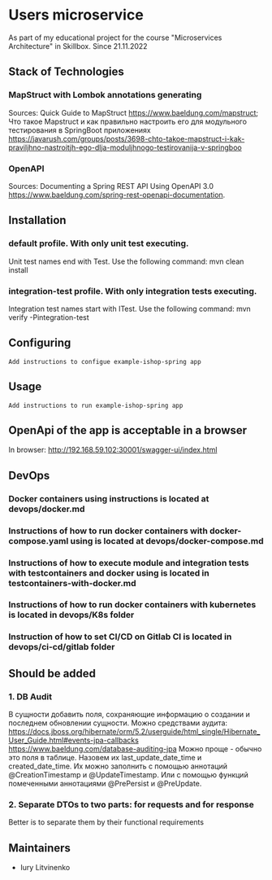 # Users microservice

As part of my educational project for the course "Microservices Architecture" in Skillbox.
Since 21.11.2022

## Stack of Technologies
### MapStruct with Lombok annotations generating
Sources:
Quick Guide to MapStruct https://www.baeldung.com/mapstruct;
Что такое Mapstruct и как правильно настроить его для модульного тестирования в SpringBoot приложениях https://javarush.com/groups/posts/3698-chto-takoe-mapstruct-i-kak-praviljhno-nastroitjh-ego-dlja-moduljhnogo-testirovanija-v-springboo

### OpenAPI
Sources:
Documenting a Spring REST API Using OpenAPI 3.0 https://www.baeldung.com/spring-rest-openapi-documentation.

## Installation
### default profile. With only unit test executing.
Unit test names end with Test.
Use the following command: mvn clean install

### integration-test profile. With only integration tests executing.
Integration test names start with ITest.
Use the following command: mvn verify -Pintegration-test

## Configuring

```
Add instructions to configue example-ishop-spring app
```

## Usage

```
Add instructions to run example-ishop-spring app
```

## OpenApi of the app is acceptable in a browser
In browser: http://192.168.59.102:30001/swagger-ui/index.html


## DevOps
### Docker containers using instructions is located at devops/docker.md
### Instructions of how to run docker containers with docker-compose.yaml using is located at devops/docker-compose.md
### Instructions of how to execute module and integration tests with testcontainers and docker using is located in testcontainers-with-docker.md    
### Instructions of how to run docker containers with kubernetes is located in devops/K8s folder
### Instruction of how to set CI/CD on Gitlab CI is located in devops/ci-cd/gitlab folder


## Should be added
### 1. DB Audit
В сущности добавить поля, сохраняющие информацию о создании и последнем обновлении сущности.
Можно средствами аудита:
https://docs.jboss.org/hibernate/orm/5.2/userguide/html_single/Hibernate_User_Guide.html#events-jpa-callbacks
https://www.baeldung.com/database-auditing-jpa
Можно проще - обычно это поля в таблице. Назовем их last_update_date_time и created_date_time. 
Их можно заполнить с помощью аннотаций @CreationTimestamp и @UpdateTimestamp. 
Или с помощью функций помеченными аннотациями @PrePersist и @PreUpdate. 

### 2. Separate DTOs to two parts: for requests and for response
Better is to separate them by their functional requirements

## Maintainers
- Iury Litvinenko
